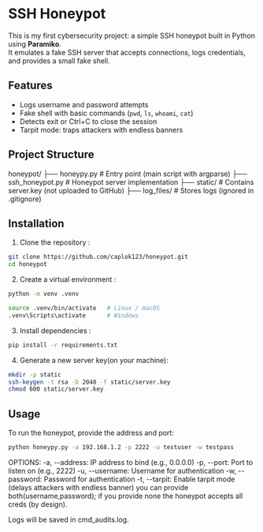 # SSH Honeypot

This is my first cybersecurity project: a simple SSH honeypot built in Python using **Paramiko**.  
It emulates a fake SSH server that accepts connections, logs credentials, and provides a small fake shell.

## Features
- Logs username and password attempts
- Fake shell with basic commands (`pwd`, `ls`, `whoami`, `cat`)
- Detects exit or Ctrl+C to close the session
- Tarpit mode: traps attackers with endless banners

## Project Structure
honeypot/
├── honeypy.py # Entry point (main script with argparse)
├── ssh_honeypot.py # Honeypot server implementation
├── static/ # Contains server.key (not uploaded to GitHub)
├── log_files/ # Stores logs (ignored in .gitignore)

## Installation
1. Clone the repository :
```bash
git clone https://github.com/caplok123/honeypot.git
cd honeypot
```

2. Create a virtual environment :

```bash
python -m venv .venv

source .venv/bin/activate   # Linux / macOS
.venv\Scripts\activate      # Windows
```

3. Install dependencies : 

```bash
pip install -r requirements.txt
```

4. Generate a new server key(on your machine):

```bash
mkdir -p static
ssh-keygen -t rsa -b 2048 -f static/server.key
chmod 600 static/server.key
```

## Usage
To run the honeypot, provide the address and port:

```bash
python honeypy.py -a 192.168.1.2 -p 2222 -u testuser -w testpass
```

OPTIONS:
-a, --address: IP address to bind (e.g., 0.0.0.0)
-p, --port: Port to listen on (e.g., 2222)
-u, --username: Username for authentication
-w, --password: Password for authentication
-t, --tarpit: Enable tarpit mode (delays attackers with endless banner)
you can provide both(username,password); if you provide none the honeypot accepts all creds (by design).

Logs will be saved in cmd_audits.log.
